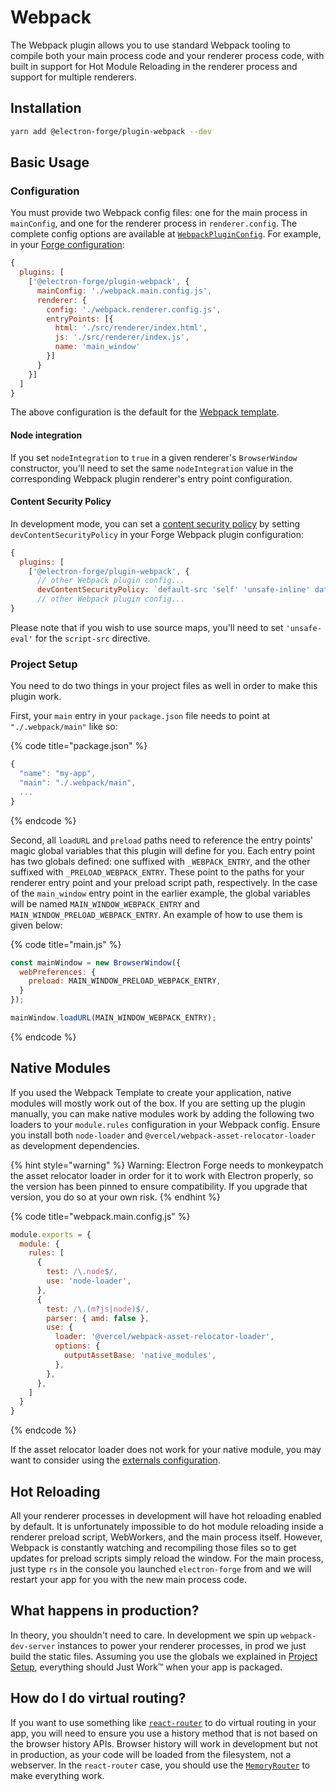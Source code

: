 # Webpack

The Webpack plugin allows you to use standard Webpack tooling to compile both your main process code and your renderer process code, with built in support for Hot Module Reloading in the renderer process and support for multiple renderers.

## Installation

```bash
yarn add @electron-forge/plugin-webpack --dev
```

## Basic Usage

### Configuration

You must provide two Webpack config files: one for the main process in `mainConfig`, and one for the renderer process in `renderer.config`. The complete config options are available at [`WebpackPluginConfig`](https://js.electronforge.io/plugin/webpack/interfaces/webpackpluginconfig.html). For example, in your [Forge configuration](../../configuration.md):

```javascript
{
  plugins: [
    ['@electron-forge/plugin-webpack', {
      mainConfig: './webpack.main.config.js',
      renderer: {
        config: './webpack.renderer.config.js',
        entryPoints: [{
          html: './src/renderer/index.html',
          js: './src/renderer/index.js',
          name: 'main_window'
        }]
      }
    }]
  ]
}
```

The above configuration is the default for the [Webpack template](../../templates/webpack-template.md).

#### Node integration

If you set `nodeIntegration` to `true` in a given renderer's `BrowserWindow` constructor, you'll need to set the same `nodeIntegration` value in the corresponding Webpack plugin renderer's entry point configuration.

#### Content Security Policy

In development mode, you can set a [content security policy](https://developer.mozilla.org/en-US/docs/Web/HTTP/CSP) by setting `devContentSecurityPolicy` in your Forge Webpack plugin configuration:

```javascript
{
  plugins: [
    ['@electron-forge/plugin-webpack', {
      // other Webpack plugin config...
      devContentSecurityPolicy: `default-src 'self' 'unsafe-inline' data:; script-src 'self' 'unsafe-eval' 'unsafe-inline' data:`,
      // other Webpack plugin config...
}
```

Please note that if you wish to use source maps, you'll need to set `'unsafe-eval'` for the `script-src` directive.

### Project Setup

You need to do two things in your project files as well in order to make this plugin work.

First, your `main` entry in your `package.json` file needs to point at `"./.webpack/main"` like so:

{% code title="package.json" %}
```javascript
{
  "name": "my-app",
  "main": "./.webpack/main",
  ...
}
```
{% endcode %}

Second, all `loadURL` and `preload` paths need to reference the entry points' magic global variables that this plugin will define for you. Each entry point has two globals defined: one suffixed with `_WEBPACK_ENTRY`, and the other suffixed with `_PRELOAD_WEBPACK_ENTRY`. These point to the paths for your renderer entry point and your preload script path, respectively. In the case of the `main_window` entry point in the earlier example, the global variables will be named `MAIN_WINDOW_WEBPACK_ENTRY` and `MAIN_WINDOW_PRELOAD_WEBPACK_ENTRY`. An example of how to use them is given below:

{% code title="main.js" %}
```javascript
const mainWindow = new BrowserWindow({
  webPreferences: {
    preload: MAIN_WINDOW_PRELOAD_WEBPACK_ENTRY,
  }
});

mainWindow.loadURL(MAIN_WINDOW_WEBPACK_ENTRY);
```
{% endcode %}

## Native Modules

If you used the Webpack Template to create your application, native modules will mostly work out of the box. If you are setting up the plugin manually, you can make native modules work by adding the following two loaders to your `module.rules` configuration in your Webpack config. Ensure you install both `node-loader` and `@vercel/webpack-asset-relocator-loader` as development dependencies.

{% hint style="warning" %}
Warning: Electron Forge needs to monkeypatch the asset relocator loader in order for it to work with Electron properly, so the version has been pinned to ensure compatibility. If you upgrade that version, you do so at your own risk.
{% endhint %}

{% code title="webpack.main.config.js" %}
```javascript
module.exports = {
  module: {
    rules: [
      {
        test: /\.node$/,
        use: 'node-loader',
      },
      {
        test: /\.(m?js|node)$/,
        parser: { amd: false },
        use: {
          loader: '@vercel/webpack-asset-relocator-loader',
          options: {
            outputAssetBase: 'native_modules',
          },
        },
      },
    ]
  }
}
```
{% endcode %}

If the asset relocator loader does not work for your native module, you may want to consider using the [externals configuration](https://webpack.js.org/configuration/externals/).

## Hot Reloading

All your renderer processes in development will have hot reloading enabled by default. It is unfortunately impossible to do hot module reloading inside a renderer preload script, WebWorkers, and the main process itself. However, Webpack is constantly watching and recompiling those files so to get updates for preload scripts simply reload the window. For the main process, just type `rs` in the console you launched `electron-forge` from and we will restart your app for you with the new main process code.

## What happens in production?

In theory, you shouldn't need to care. In development we spin up `webpack-dev-server` instances to power your renderer processes, in prod we just build the static files. Assuming you use the globals we explained in [Project Setup](webpack.md#project-setup), everything should Just Work™ when your app is packaged.

## How do I do virtual routing?

If you want to use something like [`react-router`](https://github.com/ReactTraining/react-router) to do virtual routing in your app, you will need to ensure you use a history method that is not based on the browser history APIs. Browser history will work in development but not in production, as your code will be loaded from the filesystem, not a webserver. In the `react-router` case, you should use the [`MemoryRouter`](https://github.com/ReactTraining/react-router/blob/master/packages/react-router/docs/api/MemoryRouter.md) to make everything work.

